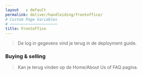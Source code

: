 ```yaml
---
layout   : default
permalink: deliver/handleiding/frontoffice/
# Custom Page Variables
# ─────────────────────
title: Frontoffice
---
```


> De log in gegevens vind je terug in de deployment guide.

### Buying & selling
> Kan je terug vinden op de Home/About Us of FAQ pagina.
